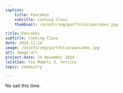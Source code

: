 ```yaml
---
caption:
    title: Pancakes
    subtitle: Cooking Class
    thumbnail: /assets/img/portfolio/pancakes.jpg

title: Pancakes
subtitle: Cooking Class
date: 2024-11-24
image: /assets/img/portfolio/pancakes.jpg
alt: image-alt
project-date: 24 November 2024
location: Via Mameli 3, Vercity
topic: chemistry 

---
```

No salt this time.
